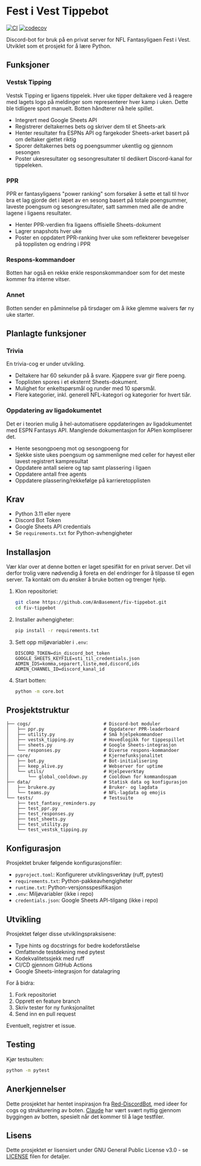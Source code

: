 # Fest i Vest Tippebot

[![CI](https://github.com/AnBasement/fiv-tippebot/actions/workflows/main.yml/badge.svg)](https://github.com/AnBasement/fiv-tippebot/actions/workflows/main.yml) [![codecov](https://codecov.io/gh/AnBasement/fiv-tippebot/branch/main/graph/badge.svg?token=NRAJ4ITBQ0)](https://codecov.io/gh/AnBasement/fiv-tippebot)

Discord-bot for bruk på en privat server for NFL Fantasyligaen Fest i Vest. Utviklet som et prosjekt for å lære Python.

## Funksjoner

### Vestsk Tipping

Vestsk Tipping er ligaens tippelek. Hver uke tipper deltakere ved å reagere med lagets logo på meldinger som representerer hver kamp i uken. Dette ble tidligere sport manuelt. Botten håndterer nå hele spillet.

- Integrert med Google Sheets API
- Registrerer deltakernes bets og skriver dem til et Sheets-ark
- Henter resultater fra ESPNs API og fargekoder Sheets-arket basert på om deltaker gjettet riktig
- Sporer deltakernes bets og poengsummer ukentlig og gjennom sesongen
- Poster ukesresultater og sesongresultater til dedikert Discord-kanal for tippeleken.

### PPR

PPR er fantasyligaens "power ranking" som forsøker å sette et tall til hvor bra et lag gjorde det i løpet av en sesong basert på totale poengsummer, laveste poengsum og sesongresultater, satt sammen med alle de andre lagene i ligaens resultater.

- Henter PPR-verdien fra ligaens offisielle Sheets-dokument
- Lagrer snapshots hver uke
- Poster en oppdatert PPR-ranking hver uke som reflekterer bevegelser på topplisten og endring i PPR

### Respons-kommandoer

Botten har også en rekke enkle responskommandoer som for det meste kommer fra interne vitser.

### Annet

Botten sender en påminnelse på tirsdager om å ikke glemme waivers før ny uke starter.

## Planlagte funksjoner

### Trivia

En trivia-cog er under utvikling.

- Deltakere har 60 sekunder på å svare. Kjappere svar gir flere poeng.
- Topplisten spores i et eksternt Sheets-dokument.
- Mulighet for enkeltspørsmål og runder med 10 spørsmål.
- Flere kategorier, inkl. generell NFL-kategori og kategorier for hvert tiår.

### Oppdatering av ligadokumentet

Det er i teorien mulig å hel-automatisere oppdateringen av ligadokumentet med ESPN Fantasys API. Manglende dokumentasjon for APIen kompliserer det.

- Hente sesongpoeng mot og sesongpoeng for
- Sjekke siste ukes poengsum og sammenligne med celler for høyest eller lavest registrert kampresultat
- Oppdatere antall seiere og tap samt plassering i ligaen
- Oppdatere antall free agents
- Oppdatere plassering/rekkefølge på karrieretopplisten

## Krav

- Python 3.11 eller nyere
- Discord Bot Token
- Google Sheets API credentials
- Se `requirements.txt` for Python-avhengigheter

## Installasjon

Vær klar over at denne botten er laget spesifikt for en privat server. Det vil derfor trolig være nødvendig å foreta en del endringer for å tilpasse til egen server. Ta kontakt om du ønsker å bruke botten og trenger hjelp.

1. Klon repositoriet:

    ```bash
    git clone https://github.com/AnBasement/fiv-tippebot.git
    cd fiv-tippebot
    ```

2. Installer avhengigheter:

    ```bash
    pip install -r requirements.txt
    ```

3. Sett opp miljøvariabler i `.env`:

    ```env
    DISCORD_TOKEN=din_discord_bot_token
    GOOGLE_SHEETS_KEYFILE=sti_til_credentials.json
    ADMIN_IDS=komma,separert,liste,med,discord,ids
    ADMIN_CHANNEL_ID=discord_kanal_id
    ```

4. Start botten:

    ```bash
    python -m core.bot
    ```

## Prosjektstruktur

```text
├── cogs/                           # Discord-bot moduler
│   ├── ppr.py                      # Oppdaterer PPR-leaderboard
│   ├── utility.py                  # Små hjelpekommandoer
│   ├── vestsk_tipping.py           # Hovedlogikk for tippespillet
│   ├── sheets.py                   # Google Sheets-integrasjon
│   └── responses.py                # Diverse respons-kommandoer
├── core/                           # Kjernefunksjonalitet
│   ├── bot.py                      # Bot-initialisering
│   ├── keep_alive.py               # Webserver for uptime
│   └── utils/                      # Hjelpeverktøy
│       └── global_cooldown.py      # Cooldown for kommandospam
├── data/                           # Statisk data og konfigurasjon
│   ├── brukere.py                  # Bruker- og lagdata
│   └── teams.py                    # NFL-lagdata og emojis
└── tests/                          # Testsuite
    ├── test_fantasy_reminders.py  
    ├── test_ppr.py    
    ├── test_responses.py
    ├── test_sheets.py
    ├── test_utility.py
    └── test_vestsk_tipping.py
```

## Konfigurasjon

Prosjektet bruker følgende konfigurasjonsfiler:

- `pyproject.toml`: Konfigurerer utviklingsverktøy (ruff, pytest)
- `requirements.txt`: Python-pakkeavhengigheter
- `runtime.txt`: Python-versjonsspesifikasjon
- `.env`: Miljøvariabler (ikke i repo)
- `credentials.json`: Google Sheets API-tilgang (ikke i repo)

## Utvikling

Prosjektet følger disse utviklingspraksisene:

- Type hints og docstrings for bedre kodeforståelse
- Omfattende testdekning med pytest
- Kodekvalitetssjekk med ruff
- CI/CD gjennom GitHub Actions
- Google Sheets-integrasjon for datalagring

For å bidra:

1. Fork repositoriet
2. Opprett en feature branch
3. Skriv tester for ny funksjonalitet
4. Send inn en pull request

Eventuelt, registrer et issue.

## Testing

Kjør testsuiten:

```bash
python -m pytest
```

## Anerkjennelser

Dette prosjektet har hentet inspirasjon fra [Red-DiscordBot](https://github.com/Cog-Creators/Red-DiscordBot), med ideer for cogs og strukturering av boten.
[Claude](https://claude.ai) har vært svært nyttig gjennom byggingen av botten, spesielt når det kommer til å lage testfiler.

## Lisens

Dette prosjektet er lisensiert under GNU General Public License v3.0 - se [LICENSE](LICENSE) filen for detaljer.
